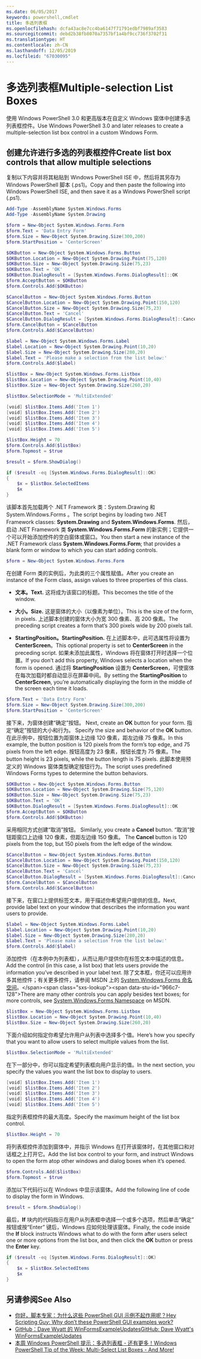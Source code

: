 ```yaml
---
ms.date: 06/05/2017
keywords: powershell,cmdlet
title: 多选列表框
ms.openlocfilehash: dcfa43ac8e7cc4ba6147f71791edbf7989af3583
ms.sourcegitcommit: debd2b38fb8070a7357bf1a4bf9cc736f3702f31
ms.translationtype: HT
ms.contentlocale: zh-CN
ms.lasthandoff: 12/05/2019
ms.locfileid: "67030095"
---
```

# <a name="multiple-selection-list-boxes"></a><span data-ttu-id="966c7-103">多选列表框</span><span class="sxs-lookup"><span data-stu-id="966c7-103">Multiple-selection List Boxes</span></span>

<span data-ttu-id="966c7-104">使用 Windows PowerShell 3.0 和更高版本在自定义 Windows 窗体中创建多选列表框控件。</span><span class="sxs-lookup"><span data-stu-id="966c7-104">Use Windows PowerShell 3.0 and later releases to create a multiple-selection list box control in a custom Windows Form.</span></span>

## <a name="create-list-box-controls-that-allow-multiple-selections"></a><span data-ttu-id="966c7-105">创建允许进行多选的列表框控件</span><span class="sxs-lookup"><span data-stu-id="966c7-105">Create list box controls that allow multiple selections</span></span>

<span data-ttu-id="966c7-106">复制以下内容并将其粘贴到 Windows PowerShell ISE 中，然后将其另存为 Windows PowerShell 脚本 (.ps1)。</span><span class="sxs-lookup"><span data-stu-id="966c7-106">Copy and then paste the following into Windows PowerShell ISE, and then save it as a Windows PowerShell script (.ps1).</span></span>

```powershell
Add-Type -AssemblyName System.Windows.Forms
Add-Type -AssemblyName System.Drawing

$form = New-Object System.Windows.Forms.Form
$form.Text = 'Data Entry Form'
$form.Size = New-Object System.Drawing.Size(300,200)
$form.StartPosition = 'CenterScreen'

$OKButton = New-Object System.Windows.Forms.Button
$OKButton.Location = New-Object System.Drawing.Point(75,120)
$OKButton.Size = New-Object System.Drawing.Size(75,23)
$OKButton.Text = 'OK'
$OKButton.DialogResult = [System.Windows.Forms.DialogResult]::OK
$form.AcceptButton = $OKButton
$form.Controls.Add($OKButton)

$CancelButton = New-Object System.Windows.Forms.Button
$CancelButton.Location = New-Object System.Drawing.Point(150,120)
$CancelButton.Size = New-Object System.Drawing.Size(75,23)
$CancelButton.Text = 'Cancel'
$CancelButton.DialogResult = [System.Windows.Forms.DialogResult]::Cancel
$form.CancelButton = $CancelButton
$form.Controls.Add($CancelButton)

$label = New-Object System.Windows.Forms.Label
$label.Location = New-Object System.Drawing.Point(10,20)
$label.Size = New-Object System.Drawing.Size(280,20)
$label.Text = 'Please make a selection from the list below:'
$form.Controls.Add($label)

$listBox = New-Object System.Windows.Forms.Listbox
$listBox.Location = New-Object System.Drawing.Point(10,40)
$listBox.Size = New-Object System.Drawing.Size(260,20)

$listBox.SelectionMode = 'MultiExtended'

[void] $listBox.Items.Add('Item 1')
[void] $listBox.Items.Add('Item 2')
[void] $listBox.Items.Add('Item 3')
[void] $listBox.Items.Add('Item 4')
[void] $listBox.Items.Add('Item 5')

$listBox.Height = 70
$form.Controls.Add($listBox)
$form.Topmost = $true

$result = $form.ShowDialog()

if ($result -eq [System.Windows.Forms.DialogResult]::OK)
{
    $x = $listBox.SelectedItems
    $x
}
```

<span data-ttu-id="966c7-107">该脚本首先加载两个 .NET Framework 类：System.Drawing 和 System.Windows.Forms   。</span><span class="sxs-lookup"><span data-stu-id="966c7-107">The script begins by loading two .NET Framework classes: **System.Drawing** and **System.Windows.Forms**.</span></span> <span data-ttu-id="966c7-108">然后，启动 .NET Framework 类 **System.Windows.Forms.Form** 的新实例；它提供一个可以开始添加控件的空白窗体或窗口。</span><span class="sxs-lookup"><span data-stu-id="966c7-108">You then start a new instance of the .NET Framework class **System.Windows.Forms.Form**; that provides a blank form or window to which you can start adding controls.</span></span>

```powershell
$form = New-Object System.Windows.Forms.Form
```

<span data-ttu-id="966c7-109">在创建 Form 类的实例后，为此类的三个属性赋值。</span><span class="sxs-lookup"><span data-stu-id="966c7-109">After you create an instance of the Form class, assign values to three properties of this class.</span></span>

- <span data-ttu-id="966c7-110">**文本。**</span><span class="sxs-lookup"><span data-stu-id="966c7-110">**Text.**</span></span> <span data-ttu-id="966c7-111">这将成为该窗口的标题。</span><span class="sxs-lookup"><span data-stu-id="966c7-111">This becomes the title of the window.</span></span>

- <span data-ttu-id="966c7-112">**大小。**</span><span class="sxs-lookup"><span data-stu-id="966c7-112">**Size.**</span></span> <span data-ttu-id="966c7-113">这是窗体的大小（以像素为单位）。</span><span class="sxs-lookup"><span data-stu-id="966c7-113">This is the size of the form, in pixels.</span></span> <span data-ttu-id="966c7-114">上述脚本创建的窗体大小为宽 300 像素、高 200 像素。</span><span class="sxs-lookup"><span data-stu-id="966c7-114">The preceding script creates a form that’s 300 pixels wide by 200 pixels tall.</span></span>

- <span data-ttu-id="966c7-115">**StartingPosition。**</span><span class="sxs-lookup"><span data-stu-id="966c7-115">**StartingPosition.**</span></span> <span data-ttu-id="966c7-116">在上述脚本中，此可选属性将设置为 **CenterScreen**。</span><span class="sxs-lookup"><span data-stu-id="966c7-116">This optional property is set to **CenterScreen** in the preceding script.</span></span> <span data-ttu-id="966c7-117">如果未添加此属性，Windows 将在窗体打开时选择一个位置。</span><span class="sxs-lookup"><span data-stu-id="966c7-117">If you don’t add this property, Windows selects a location when the form is opened.</span></span> <span data-ttu-id="966c7-118">通过将 **StartingPosition** 设置为 **CenterScreen**，可使窗体在每次加载时都自动显示在屏幕中间。</span><span class="sxs-lookup"><span data-stu-id="966c7-118">By setting the **StartingPosition** to **CenterScreen**, you’re automatically displaying the form in the middle of the screen each time it loads.</span></span>

```powershell
$form.Text = 'Data Entry Form'
$form.Size = New-Object System.Drawing.Size(300,200)
$form.StartPosition = 'CenterScreen'
```

<span data-ttu-id="966c7-119">接下来，为窗体创建“确定”按钮。 </span><span class="sxs-lookup"><span data-stu-id="966c7-119">Next, create an **OK** button for your form.</span></span> <span data-ttu-id="966c7-120">指定“确定”按钮的大小和行为。 </span><span class="sxs-lookup"><span data-stu-id="966c7-120">Specify the size and behavior of the **OK** button.</span></span> <span data-ttu-id="966c7-121">在此示例中，按钮位置为距窗体上边缘 120 像素，距左边缘 75 像素。</span><span class="sxs-lookup"><span data-stu-id="966c7-121">In this example, the button position is 120 pixels from the form’s top edge, and 75 pixels from the left edge.</span></span> <span data-ttu-id="966c7-122">按钮高度为 23 像素，按钮长度为 75 像素。</span><span class="sxs-lookup"><span data-stu-id="966c7-122">The button height is 23 pixels, while the button length is 75 pixels.</span></span> <span data-ttu-id="966c7-123">此脚本使用预定义的 Windows 窗体类型确定按钮行为。</span><span class="sxs-lookup"><span data-stu-id="966c7-123">The script uses predefined Windows Forms types to determine the button behaviors.</span></span>

```powershell
$OKButton = New-Object System.Windows.Forms.Button
$OKButton.Location = New-Object System.Drawing.Size(75,120)
$OKButton.Size = New-Object System.Drawing.Size(75,23)
$OKButton.Text = 'OK'
$OKButton.DialogResult = [System.Windows.Forms.DialogResult]::OK
$form.AcceptButton = $OKButton
$form.Controls.Add($OKButton)
```

<span data-ttu-id="966c7-124">采用相同方式创建“取消”按钮。 </span><span class="sxs-lookup"><span data-stu-id="966c7-124">Similarly, you create a **Cancel** button.</span></span> <span data-ttu-id="966c7-125">“取消”按钮距窗口上边缘 120 像素，但距左边缘 150 像素。 </span><span class="sxs-lookup"><span data-stu-id="966c7-125">The **Cancel** button is 120 pixels from the top, but 150 pixels from the left edge of the window.</span></span>

```powershell
$CancelButton = New-Object System.Windows.Forms.Button
$CancelButton.Location = New-Object System.Drawing.Point(150,120)
$CancelButton.Size = New-Object System.Drawing.Size(75,23)
$CancelButton.Text = 'Cancel'
$CancelButton.DialogResult = [System.Windows.Forms.DialogResult]::Cancel
$form.CancelButton = $CancelButton
$form.Controls.Add($CancelButton)
```

<span data-ttu-id="966c7-126">接下来，在窗口上提供标签文本，用于描述你希望用户提供的信息。</span><span class="sxs-lookup"><span data-stu-id="966c7-126">Next, provide label text on your window that describes the information you want users to provide.</span></span>

```powershell
$label = New-Object System.Windows.Forms.Label
$label.Location = New-Object System.Drawing.Point(10,20)
$label.Size = New-Object System.Drawing.Size(280,20)
$label.Text = 'Please make a selection from the list below:'
$form.Controls.Add($label)
```

<span data-ttu-id="966c7-127">添加控件（在本例中为列表框），从而让用户提供你在标签文本中描述的信息。</span><span class="sxs-lookup"><span data-stu-id="966c7-127">Add the control (in this case, a list box) that lets users provide the information you’ve described in your label text.</span></span> <span data-ttu-id="966c7-128">除了文本框，你还可以应用许多其他控件；有关更多控件，请参阅 MSDN 上的 [System.Windows.Forms 命名空间](https://msdn.microsoft.com/library/k50ex0x9(v=vs.110).aspx)。</span><span class="sxs-lookup"><span data-stu-id="966c7-128">There are many other controls you can apply besides text boxes; for more controls, see [System.Windows.Forms Namespace](https://msdn.microsoft.com/library/k50ex0x9(v=vs.110).aspx) on MSDN.</span></span>

```powershell
$listBox = New-Object System.Windows.Forms.Listbox
$listBox.Location = New-Object System.Drawing.Point(10,40)
$listBox.Size = New-Object System.Drawing.Size(260,20)
```

<span data-ttu-id="966c7-129">下面介绍如何指定你希望允许用户从列表中选择多个值。</span><span class="sxs-lookup"><span data-stu-id="966c7-129">Here’s how you specify that you want to allow users to select multiple values from the list.</span></span>

```powershell
$listBox.SelectionMode = 'MultiExtended'
```

<span data-ttu-id="966c7-130">在下一部分中，你可以指定希望列表框向用户显示的值。</span><span class="sxs-lookup"><span data-stu-id="966c7-130">In the next section, you specify the values you want the list box to display to users.</span></span>

```powershell
[void] $listBox.Items.Add('Item 1')
[void] $listBox.Items.Add('Item 2')
[void] $listBox.Items.Add('Item 3')
[void] $listBox.Items.Add('Item 4')
[void] $listBox.Items.Add('Item 5')
```

<span data-ttu-id="966c7-131">指定列表框控件的最大高度。</span><span class="sxs-lookup"><span data-stu-id="966c7-131">Specify the maximum height of the list box control.</span></span>

```powershell
$listBox.Height = 70
```

<span data-ttu-id="966c7-132">将列表框控件添加到窗体中，并指示 Windows 在打开该窗体时，在其他窗口和对话框之上打开它。</span><span class="sxs-lookup"><span data-stu-id="966c7-132">Add the list box control to your form, and instruct Windows to open the form atop other windows and dialog boxes when it’s opened.</span></span>

```powershell
$form.Controls.Add($listBox)
$form.Topmost = $true
```

<span data-ttu-id="966c7-133">添加以下代码行以在 Windows 中显示该窗体。</span><span class="sxs-lookup"><span data-stu-id="966c7-133">Add the following line of code to display the form in Windows.</span></span>

```powershell
$result = $form.ShowDialog()
```

<span data-ttu-id="966c7-134">最后，**If** 块内的代码指示在用户从列表框中选择一个或多个选项，然后单击“确定”  按钮或按“Enter”  键后，Windows 应如何处理该窗体。</span><span class="sxs-lookup"><span data-stu-id="966c7-134">Finally, the code inside the **If** block instructs Windows what to do with the form after users select one or more options from the list box, and then click the **OK** button or press the **Enter** key.</span></span>

```powershell
if ($result -eq [System.Windows.Forms.DialogResult]::OK)
{
    $x = $listBox.SelectedItems
    $x
}
```

## <a name="see-also"></a><span data-ttu-id="966c7-135">另请参阅</span><span class="sxs-lookup"><span data-stu-id="966c7-135">See Also</span></span>

- [<span data-ttu-id="966c7-136">你好，脚本专家：为什么这些 PowerShell GUI 示例不起作用呢？</span><span class="sxs-lookup"><span data-stu-id="966c7-136">Hey Scripting Guy:  Why don’t these PowerShell GUI examples work?</span></span>](https://go.microsoft.com/fwlink/?LinkId=506644)
- [<span data-ttu-id="966c7-137">GitHub：Dave Wyatt 的 WinFormsExampleUpdates</span><span class="sxs-lookup"><span data-stu-id="966c7-137">GitHub: Dave Wyatt's WinFormsExampleUpdates</span></span>](https://github.com/dlwyatt/WinFormsExampleUpdates)
- [<span data-ttu-id="966c7-138">本周 Windows PowerShell 提示：多选列表框 - 还有更多！</span><span class="sxs-lookup"><span data-stu-id="966c7-138">Windows PowerShell Tip of the Week:  Multi-Select List Boxes - And More!</span></span>](https://technet.microsoft.com/library/ff730950.aspx)
